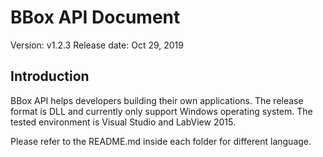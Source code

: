 # BBox API Document
Version: v1.2.3
Release date: Oct 29, 2019 

## Introduction

BBox API helps developers building their own applications. The release format is DLL and currently only support Windows operating system. The tested environment is Visual Studio and LabView 2015.

Please refer to the README.md inside each folder for different language.